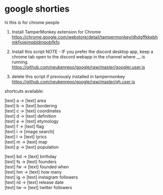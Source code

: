 # google shorties

hi this is for chrome people

1) Install TamperMonkey extension for Chrome  
https://chrome.google.com/webstore/detail/tampermonkey/dhdgffkkebhmkfjojejmpbldmpobfkfo

2) Install this script  NOTE - IF you prefer the discord desktop app, keep a chrome tab open to the discord webapp in the channel where __ is running.  
https://github.com/neukenrepo/google/raw/master/googler.user.js

3) delete this script if previously installed in tampermonkey
https://github.com/neukenrepo/google/raw/master/qh.user.js

shortcuts available:  

[text] a ->	[text] area  
[text] b ->	[text] bordering  
[text] c ->	[text] coordinates  
[text] d -> [text] definition  
[text] e -> [text] etymology  
[text] f -> [text] flag  
[text] i -> [image search]  
[text] l -> [text] lyrics  
[text] m -> [text] map  
[text] p -> [text] population  

[text] bd -> [text] birthday  
[text] fs -> [text] founders  
[text] fw -> [text] founded when  
[text] hm -> [text] how many  
[text] ig -> [text] instagram followers  
[text] rd -> [text] release date  
[text] tw -> [text] twitter followers  
